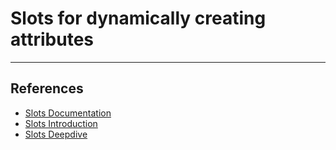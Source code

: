 # Slots for dynamically creating attributes

---

## References

* [Slots Documentation](https://docs.python.org/2.5/ref/slots.html)
* [Slots Introduction](https://www.python-course.eu/python3_slots.php)
* [Slots Deepdive](https://blog.usejournal.com/a-quick-dive-into-pythons-slots-72cdc2d334e)
